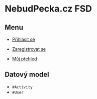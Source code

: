 # NebudPecka.cz FSD

## Menu

- [Přihlásit se](#/login)
- [Zaregistrovat se](#/register)


- [Můj přehled](#/overview)

## Datový model

- `#Activity`
- `#User`

